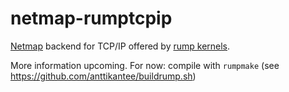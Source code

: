 netmap-rumptcpip
================

[Netmap](http://info.iet.unipi.it/~luigi/netmap/) backend for
TCP/IP offered by [rump kernels](https://www.netbsd.org/docs/rump/).

More information upcoming.  For now: compile with `rumpmake`
(see https://github.com/anttikantee/buildrump.sh)
